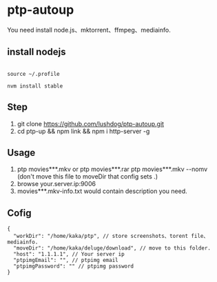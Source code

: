 # ptp-autoup
You need install node.js、mktorrent、ffmpeg、mediainfo.

## install nodejs

```wget -qO- https://raw.githubusercontent.com/creationix/nvm/v0.34.0/install.sh | bash

source ~/.profile

nvm install stable
```

## Step
1. git clone https://github.com/lushdog/ptp-autoup.git
2. cd ptp-up && npm link && npm i http-server -g

## Usage

1. ptp movies***.mkv or ptp movies***.rar ptp movies***.mkv --nomv (don't move this file to moveDir that config sets .)
2. browse your.server.ip:9006
3. movies***.mkv-info.txt would contain description you need.

## Cofig

```
{
  "workDir": "/home/kaka/ptp", // store screenshots、torent file、mediainfo.
  "moveDir": "/home/kaka/deluge/download", // move to this folder.
  "host": "1.1.1.1", // Your server ip
  "ptpimgEmail": "", // ptpimg email
  "ptpimgPassword": "" // ptpimg password
}
```
